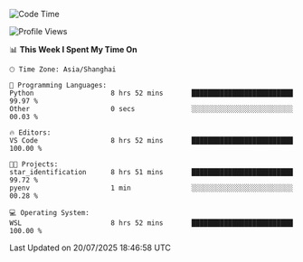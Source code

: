 <!--START_SECTION:waka-->
![Code Time](http://img.shields.io/badge/Code%20Time-3%2C037%20hrs%2014%20mins-blue)

![Profile Views](http://img.shields.io/badge/Profile%20Views-0-blue)

📊 **This Week I Spent My Time On** 

```text
🕑︎ Time Zone: Asia/Shanghai

💬 Programming Languages: 
Python                   8 hrs 52 mins       █████████████████████████   99.97 % 
Other                    0 secs              ░░░░░░░░░░░░░░░░░░░░░░░░░   00.03 % 

🔥 Editors: 
VS Code                  8 hrs 52 mins       █████████████████████████   100.00 % 

🐱‍💻 Projects: 
star_identification      8 hrs 51 mins       █████████████████████████   99.72 % 
pyenv                    1 min               ░░░░░░░░░░░░░░░░░░░░░░░░░   00.28 % 

💻 Operating System: 
WSL                      8 hrs 52 mins       █████████████████████████   100.00 % 
```


 Last Updated on 20/07/2025 18:46:58 UTC
<!--END_SECTION:waka-->